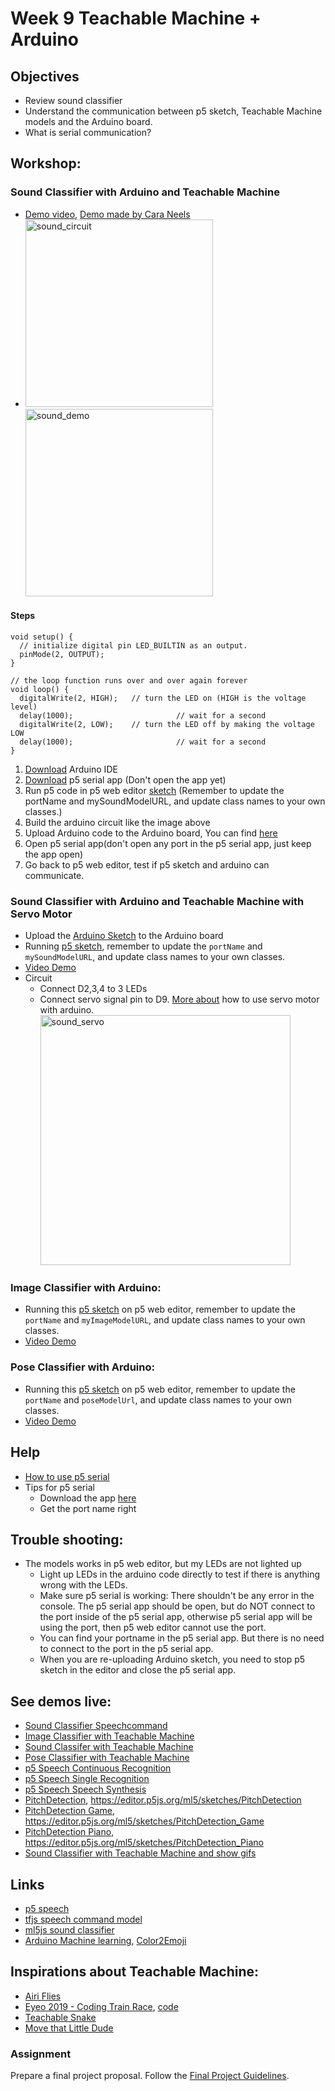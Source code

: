 # Week 9 Teachable Machine + Arduino

## Objectives

- Review sound classifier
- Understand the communication between p5 sketch, Teachable Machine models and the Arduino board.
- What is serial communication?

## Workshop:

### Sound Classifier with Arduino and Teachable Machine

- [Demo video](https://youtu.be/bmyncxth3_Y), [Demo made by Cara Neels](https://vimeo.com/363431151)
- <img src="https://raw.githubusercontent.com/yining1023/machine-learning-for-the-web/master/week4-soundClassifier/images/sound-circuit.jpeg" alt="sound_circuit" width="300px"><img src="https://github.com/yining1023/machine-learning-for-the-web/blob/master/week4-soundClassifier/images/sound-demo.png?raw=true" alt="sound_demo" width="300px">

#### Steps
```
void setup() {
  // initialize digital pin LED_BUILTIN as an output.
  pinMode(2, OUTPUT);
}

// the loop function runs over and over again forever
void loop() {
  digitalWrite(2, HIGH);   // turn the LED on (HIGH is the voltage level)
  delay(1000);                       // wait for a second
  digitalWrite(2, LOW);    // turn the LED off by making the voltage LOW
  delay(1000);                       // wait for a second
}
```
1. [Download](https://www.arduino.cc/en/main/software) Arduino IDE
2. [Download](https://github.com/p5-serial/p5.serialcontrol/releases) p5 serial app (Don't open the app yet)
3. Run p5 code in p5 web editor [sketch](https://editor.p5js.org/yining/sketches/eHYnYa5BR) (Remember to update the portName and mySoundModelURL, and update class names to your own classes.)
4. Build the arduino circuit like the image above
5. Upload Arduino code to the Arduino board, You can find [here](https://github.com/yining1023/machine-learning-for-the-web/tree/master/week4-soundClassifier/teachableMachineArduino-sound/arduino_code)
6. Open p5 serial app(don't open any port in the p5 serial app, just keep the app open)
7. Go back to p5 web editor, test if p5 sketch and arduino can communicate.

### Sound Classifier with Arduino and Teachable Machine with Servo Motor

- Upload the [Arduino Sketch](https://github.com/yining1023/Machine-Learning-for-Physical-Computing/tree/master/Examples/TeachableMachineArduino/SoundClassifier_with_Servo/SoundClassifier_Servo) to the Arduino board
- Running [p5 sketch](https://editor.p5js.org/yining/sketches/q8JEPDwK7), remember to update the `portName` and `mySoundModelURL`, and update class names to your own classes.
- [Video Demo](https://youtu.be/RnStPxTfEnU)
- Circuit
  - Connect D2,3,4 to 3 LEDs
  - Connect servo signal pin to D9. [More about](https://github.com/yining1023/Machine-Learning-for-Physical-Computing/tree/master/Examples/ServoMotor) how to use servo motor with arduino.
    <img src="https://raw.githubusercontent.com/yining1023/Machine-Learning-for-Physical-Computing/master/images/sound_servo.jpg" alt="sound_servo" width="400px">

### Image Classifier with Arduino:

- Running this [p5 sketch](https://editor.p5js.org/yining/sketches/Ob8Zkf_FZ) on p5 web editor, remember to update the `portName` and `myImageModelURL`, and update class names to your own classes.
- [Video Demo](https://youtu.be/ZGafimlnLw8)

### Pose Classifier with Arduino:

- Running this [p5 sketch](https://editor.p5js.org/p52/sketches/GIYEO8zY0) on p5 web editor, remember to update the `portName` and `poseModelUrl`, and update class names to your own classes.
- [Video Demo](https://youtu.be/2E0LpbdPjMs)

## Help

- [How to use p5 serial](https://itp.nyu.edu/physcomp/labs/labs-serial-communication/lab-serial-input-to-the-p5-js-ide/)
- Tips for p5 serial
  - Download the app [here](https://github.com/p5-serial/p5.serialcontrol/releases/tag/0.1.1)
  - Get the port name right

## Trouble shooting:

- The models works in p5 web editor, but my LEDs are not lighted up
  - Light up LEDs in the arduino code directly to test if there is anything wrong with the LEDs.
  - Make sure p5 serial is working: There shouldn't be any error in the console. The p5 serial app should be open, but do NOT connect to the port inside of the p5 serial app, otherwise p5 serial app will be using the port, then p5 web editor cannot use the port.
  - You can find your portname in the p5 serial app. But there is no need to connect to the port in the p5 serial app.
  - When you are re-uploading Arduino sketch, you need to stop p5 sketch in the editor and close the p5 serial app.

## See demos live:

- [Sound Classifier Speechcommand](https://yining1023.github.io/machine-learning-for-the-web/week4-soundClassifier/SoundClassification_speechcommand)
- [Image Classifier with Teachable Machine](https://yining1023.github.io/machine-learning-for-the-web/week4-soundClassifier/teachableMachineImage/)
- [Sound Classifer with Teachable Machine](https://yining1023.github.io/machine-learning-for-the-web/week4-soundClassifier/teachableMachineSound/)
- [Pose Classifier with Teachable Machine](https://yining1023.github.io/machine-learning-for-the-web/week4-soundClassifier/teachableMachinePoses/)
- [p5 Speech Continuous Recognition](https://yining1023.github.io/machine-learning-for-the-web/week4-soundClassifier/p5Speech/Continuous-Recognition)
- [p5 Speech Single Recognition](https://yining1023.github.io/machine-learning-for-the-web/week4-soundClassifier/p5Speech/Simple-Recignition)
- [p5 Speech Speech Synthesis](https://yining1023.github.io/machine-learning-for-the-web/week4-soundClassifier/p5Speech/Speech-Synthesis)
- [PitchDetection](https://yining1023.github.io/machine-learning-for-the-web/week4-soundClassifier/PitchDetection/PitchDetection), https://editor.p5js.org/ml5/sketches/PitchDetection
- [PitchDetection Game](https://yining1023.github.io/machine-learning-for-the-web/week4-soundClassifier/PitchDetection/PitchDetection_Game), https://editor.p5js.org/ml5/sketches/PitchDetection_Game
- [PitchDetection Piano](https://yining1023.github.io/machine-learning-for-the-web/week4-soundClassifier/PitchDetection/PitchDetection_Piano), https://editor.p5js.org/ml5/sketches/PitchDetection_Piano
- [Sound Classifier with Teachable Machine and show gifs](https://editor.p5js.org/yining/sketches/GW1SiSm0W)

## Links

- [p5 speech](https://idmnyu.github.io/p5.js-speech/)
- [tfjs speech command model](https://github.com/tensorflow/tfjs-models/tree/master/speech-commands)
- [ml5js sound classifier](https://learn.ml5js.org/#/reference/sound-classifier)
- [Arduino Machine learning](https://blog.arduino.cc/2019/10/15/get-started-with-machine-learning-on-arduino/), [Color2Emoji](https://blog.arduino.cc/2019/11/07/fruit-identification-using-arduino-and-tensorflow/)

## Inspirations about Teachable Machine:

- [Airi Flies](https://www.yonaymoris.me/projects/airiflies)
- [Eyeo 2019 - Coding Train Race](https://vimeo.com/354276216), [code](https://github.com/CodingTrain/Eyeo-Festival-2019)
- [Teachable Snake](https://experiments.withgoogle.com/teachable-snake)
- [Move that Little Dude](https://dylandawkinsblog.wordpress.com/2019/05/08/machine-learning-for-web-final/)

### Assignment

Prepare a final project proposal. Follow the [Final Project Guidelines](final).
